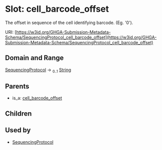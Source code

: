 
# Slot: cell_barcode_offset


The offset in sequence of the cell identifying barcode. (Eg. '0').

URI: [https://w3id.org/GHGA-Submission-Metadata-Schema/SequencingProtocol_cell_barcode_offset](https://w3id.org/GHGA-Submission-Metadata-Schema/SequencingProtocol_cell_barcode_offset)


## Domain and Range

[SequencingProtocol](SequencingProtocol.md) &#8594;  <sub>0..1</sub> [String](types/String.md)

## Parents

 *  is_a: [cell_barcode_offset](cell_barcode_offset.md)

## Children


## Used by

 * [SequencingProtocol](SequencingProtocol.md)
